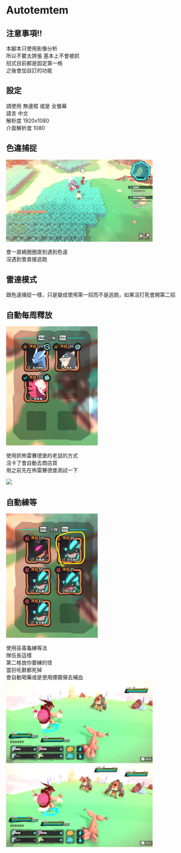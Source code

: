 # Autotemtem

## 注意事項!!
  
本腳本只使用影像分析  
所以不要太誇張 基本上不會被抓  
招式目前都是固定第一格  
之後會加自訂的功能

## 設定

請使用 無邊框 或是 全螢幕  
語言 中文   
解析度 1920x1080  
介面解析度 1080  

## 色違捕捉

<img src=img/luma_mode.gif width="400"> 

會一直繞圈圈直到遇到色違  
沒遇到會直接逃跑  

## 雷達模式

跟色違捕捉一樣，只是變成使用第一招而不是逃跑，如果沒打死會開第二招

## 自動每周釋放  
<img src=img/weekly_release.png width="250">


使用抓佈雷賽德堡的老鼠的方式  
沒卡了會自動去商店買  
用之前先在佈雷賽德堡測試一下 

<img src=img/release_mode.gif width="400"> 

 

## 自動練等

<img src=img/auto_level.png width="250">

使用巫毒龜練等法  
隊伍長這樣  
第二格放你要練的怪  
當巨吼獸都死掉  
會自動喝藥或是使用煙霧彈去補血  
<img src=img/auto_exp1.gif width="400">
<img src=img/auto_exp2.gif width="400"> 
